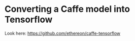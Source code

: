 # Converting a Caffe model into Tensorflow

Look here: https://github.com/ethereon/caffe-tensorflow
